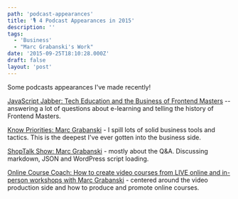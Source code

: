 ```yaml
---
path: 'podcast-appearances'
title: '🎙 4 Podcast Appearances in 2015'
description: ''
tags:
  - 'Business'
  - "Marc Grabanski's Work"
date: '2015-09-25T18:10:28.000Z'
draft: false
layout: 'post'
---
```


Some podcasts appearances I've made recently!

[JavaScript Jabber: Tech Education and the Business of Frontend Masters](https://devchat.tv/js-jabber/178-jsj-tech-education-and-the-business-of-running-front-end-masters-with-marc-grabanski) -- answering a lot of questions about e-learning and telling the history of Frontend Masters.

[Know Priorities: Marc Grabanski](http://talkabout.knowpriorities.com/3) - I spill lots of solid business tools and tactics. This is the deepest I've ever gotten into the business side.

[ShopTalk Show: Marc Grabanski](http://shoptalkshow.com/episodes/134-marc-grabanski/) - mostly about the Q&A. Discussing markdown, JSON and WordPress script loading.

[Online Course Coach: How to create video courses from LIVE online and in-person workshops with Marc Grabanski](http://www.truefocusmedia.com/how-to-create-video-courses-from-live-online-and-in-person-workshops-marc-grabanski/) - centered around the video production side and how to produce and promote online courses.
